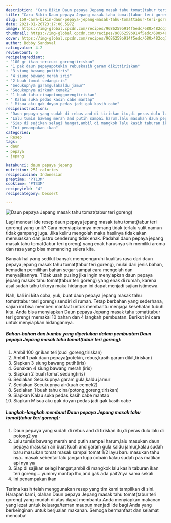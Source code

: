 ```yaml
---
description: "Cara Bikin Daun pepaya Jepang masak tahu tomat(tabur teri goreng), Menggugah Selera"
title: "Cara Bikin Daun pepaya Jepang masak tahu tomat(tabur teri goreng), Menggugah Selera"
slug: 159-cara-bikin-daun-pepaya-jepang-masak-tahu-tomattabur-teri-goreng-menggugah-selera
date: 2021-01-26T23:17:00.597Z
image: https://img-global.cpcdn.com/recipes/9686259b914f5edc/680x482cq70/daun-pepaya-jepang-masak-tahu-tomattabur-teri-goreng-foto-resep-utama.jpg
thumbnail: https://img-global.cpcdn.com/recipes/9686259b914f5edc/680x482cq70/daun-pepaya-jepang-masak-tahu-tomattabur-teri-goreng-foto-resep-utama.jpg
cover: https://img-global.cpcdn.com/recipes/9686259b914f5edc/680x482cq70/daun-pepaya-jepang-masak-tahu-tomattabur-teri-goreng-foto-resep-utama.jpg
author: Bobby Sandoval
ratingvalue: 4.2
reviewcount: 6
recipeingredient:
- "100 gr ikan tericuci gorengtiriskan"
- "1 pak daun pepayapotekin rebuskasih garam dikittiriskan"
- "3 siung bawang putihiris"
- "4 siung bawang merah iris"
- "2 buah tomat sedangiris"
- "Secukupnya garamgulakaldu jamur"
- "Secukupnya airkuah cemek2"
- "1 buah tahu cinapotonggorengtiriskan"
- " Kalau suka pedas kasih cabe mantap"
- " Misua aku gak doyan pedas jadi gak kasih cabe"
recipeinstructions:
- "Daun pepaya yang sudah di rebus and di tiriskan itu,di peras dulu lalu di potong2 ya"
- "Lalu tumis bawang merah and putih sampai harum,lalu masukan daun pepaya masukan air buat kuah and garam gula kaldu jamur,kalau sudah baru masukan tomat masak sampai tomat 1/2 layu baru masukan tahu nya.. masak sebentar lalu jangan lupa cobain kalau sudah pas matikan api nya ya"
- "Siap di sajikan selagi hangat,ambil di mangkok lalu kasih taburan ikan teri goreng... yummy mantap lho,and gak ada pait2nya sama sekali"
- "Ini penampakan ikan"
categories:
- Resep
tags:
- daun
- pepaya
- jepang

katakunci: daun pepaya jepang 
nutrition: 251 calories
recipecuisine: Indonesian
preptime: "PT13M"
cooktime: "PT33M"
recipeyield: "4"
recipecategory: Dessert

---
```



![Daun pepaya Jepang masak tahu tomat(tabur teri goreng)](https://img-global.cpcdn.com/recipes/9686259b914f5edc/680x482cq70/daun-pepaya-jepang-masak-tahu-tomattabur-teri-goreng-foto-resep-utama.jpg)

Lagi mencari ide resep daun pepaya jepang masak tahu tomat(tabur teri goreng) yang unik? Cara menyiapkannya memang tidak terlalu sulit namun tidak gampang juga. Jika keliru mengolah maka hasilnya tidak akan memuaskan dan justru cenderung tidak enak. Padahal daun pepaya jepang masak tahu tomat(tabur teri goreng) yang enak harusnya sih memiliki aroma dan rasa yang bisa memancing selera kita.



Banyak hal yang sedikit banyak mempengaruhi kualitas rasa dari daun pepaya jepang masak tahu tomat(tabur teri goreng), mulai dari jenis bahan, kemudian pemilihan bahan segar sampai cara mengolah dan menyajikannya. Tidak usah pusing jika ingin menyiapkan daun pepaya jepang masak tahu tomat(tabur teri goreng) yang enak di rumah, karena asal sudah tahu triknya maka hidangan ini dapat menjadi sajian istimewa.


Nah, kali ini kita coba, yuk, buat daun pepaya jepang masak tahu tomat(tabur teri goreng) sendiri di rumah. Tetap berbahan yang sederhana, sajian ini bisa memberi manfaat untuk membantu menjaga kesehatan tubuh kita. Anda bisa menyiapkan Daun pepaya Jepang masak tahu tomat(tabur teri goreng) memakai 10 bahan dan 4 langkah pembuatan. Berikut ini cara untuk menyiapkan hidangannya.

<!--inarticleads1-->

##### Bahan-bahan dan bumbu yang diperlukan dalam pembuatan Daun pepaya Jepang masak tahu tomat(tabur teri goreng):

1. Ambil 100 gr ikan teri(cuci goreng,tiriskan)
1. Ambil 1 pak daun pepaya(potekin, rebus,kasih garam dikit,tiriskan)
1. Siapkan 3 siung bawang putih(iris)
1. Gunakan 4 siung bawang merah (iris)
1. Siapkan 2 buah tomat sedang(iris)
1. Sediakan Secukupnya garam,gula,kaldu jamur
1. Sediakan Secukupnya air(kuah cemek2)
1. Sediakan 1 buah tahu cina(potong,goreng,tiriskan)
1. Siapkan  Kalau suka pedas kasih cabe mantap
1. Siapkan  Misua aku gak doyan pedas jadi gak kasih cabe




<!--inarticleads2-->

##### Langkah-langkah membuat Daun pepaya Jepang masak tahu tomat(tabur teri goreng):

1. Daun pepaya yang sudah di rebus and di tiriskan itu,di peras dulu lalu di potong2 ya
1. Lalu tumis bawang merah and putih sampai harum,lalu masukan daun pepaya masukan air buat kuah and garam gula kaldu jamur,kalau sudah baru masukan tomat masak sampai tomat 1/2 layu baru masukan tahu nya.. masak sebentar lalu jangan lupa cobain kalau sudah pas matikan api nya ya
1. Siap di sajikan selagi hangat,ambil di mangkok lalu kasih taburan ikan teri goreng... yummy mantap lho,and gak ada pait2nya sama sekali
1. Ini penampakan ikan




Terima kasih telah menggunakan resep yang tim kami tampilkan di sini. Harapan kami, olahan Daun pepaya Jepang masak tahu tomat(tabur teri goreng) yang mudah di atas dapat membantu Anda menyiapkan makanan yang lezat untuk keluarga/teman maupun menjadi ide bagi Anda yang berkeinginan untuk berjualan makanan. Semoga bermanfaat dan selamat mencoba!
